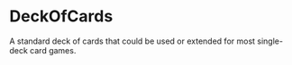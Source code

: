 # DeckOfCards
A standard deck of cards that could be used or extended for most single-deck card games.
